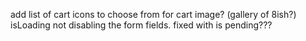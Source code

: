 add list of cart icons to choose from for cart image? (gallery of 8ish?)
isLoading not disabling the form fields. fixed with is pending???
